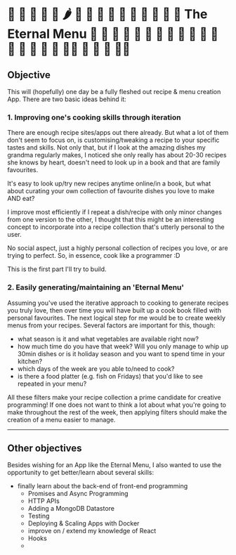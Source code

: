 # 🍜 🥦 🥘 🥪 🍝 🌶 🌮 🍡 🥐 🍧 🥙 🍲 🥗 🍳 🍎 🍘 The Eternal Menu 🥒 🥮 🥧 🍨 🍕 🍰 🍮 🥟 🥬 🍗 🍛 🥯 🍐 🍞 🥑 🥨 🍤 🥕🍅 🥞 🌽 🍒 🌯🍠 

##  Objective

This will (hopefully) one day be a fully fleshed out recipe & menu creation App. There are two basic ideas behind it:

### 1. Improving one's cooking skills through iteration

There are enough recipe sites/apps out there already. But what a lot of them don't seem to focus on, is customising/tweaking a recipe to your specific tastes and skills. Not only that, but if I look at the amazing dishes my grandma regularly makes, I noticed she only really has about 20-30 recipes she knows by heart, doesn't need to look up in a book and that are family favourites. 

It's easy to look up/try new recipes anytime online/in a book, but what about curating your own collection of favourite dishes you love to make AND eat? 

I improve most efficiently if I repeat a dish/recipe with only minor changes from one version to the other, I thought that this might be an interesting concept to incorporate into a recipe collection that's utterly personal to the user. 

No social aspect, just a highly personal collection of recipes you love, or are trying to perfect. So, in essence, cook like a programmer :D 

This is the first part I'll try to build.

### 2. Easily generating/maintaining an 'Eternal Menu'

Assuming you've used the iterative approach to cooking to generate recipes you truly love, then over time you will have built up a cook book filled with personal favourites. The next logical step for me would be to create weekly menus from your recipes. Several factors are important for this, though: 

- what season is it and what vegetables are available right now?
- how much time do you have that week? Will you only manage to whip up 30min dishes or is it holiday season and you want to spend time in your kitchen?
- which days of the week are you able to/need to cook? 
- is there a food platter (e.g. fish on Fridays) that you'd like to see repeated in your menu?

All these filters make your recipe collection a prime candidate for creative programming! If one does not want to think a lot about what you're going to make throughout the rest of the week, then applying filters should make the creation of a menu easier to manage. 



----------

## Other objectives

Besides wishing for an App like the Eternal Menu, I also wanted to use the opportunity to get better/learn about several skills:

- finally learn about the back-end of front-end programming 
  - Promises and Async Programming
  - HTTP APIs
  - Adding a MongoDB Datastore
  - Testing
  - Deploying & Scaling Apps with Docker
  - improve on / extend my knowledge of React
  - Hooks
  - 

